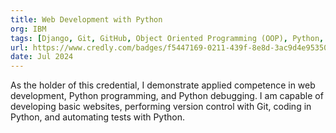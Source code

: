 ```yaml
---
title: Web Development with Python
org: IBM
tags: [Django, Git, GitHub, Object Oriented Programming (OOP), Python, Testing, Unittest, web Development]
url: https://www.credly.com/badges/f5447169-0211-439f-8e8d-3ac9d4e95350/public_url
date: Jul 2024
---
```


As the holder of this credential, I demonstrate applied competence in web development, Python programming, and Python debugging. I am capable of developing basic websites, performing version control with Git, coding in Python, and automating tests with Python.
